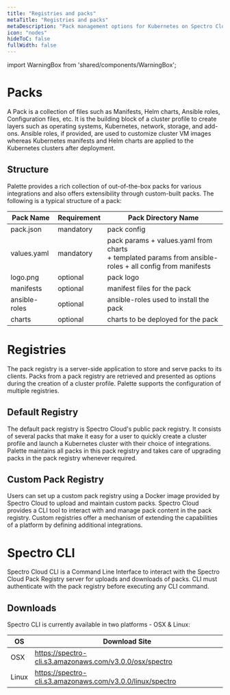 ```yaml
---
title: "Registries and packs"
metaTitle: "Registries and packs"
metaDescription: "Pack management options for Kubernetes on Spectro Cloud. Use the built-in packs or BYO packs to make Kubernetes truly yours."
icon: "nodes"
hideToC: false
fullWidth: false
---
```


import WarningBox from 'shared/components/WarningBox';

# Packs


A Pack is a collection of files such as Manifests, Helm charts, Ansible roles, Configuration files, etc. It is the building block of a cluster profile to create layers such as operating systems, Kubernetes, network, storage, and add-ons.  Ansible roles, if provided, are used to customize cluster VM images whereas Kubernetes manifests and Helm charts are applied to the Kubernetes clusters after deployment.

## Structure

Palette provides a rich collection of out-of-the-box packs for various integrations and also offers extensibility through custom-built packs. The following is a typical structure of a pack:


| **Pack Name** |**Requirement** | **Pack Directory Name** |
|-|-|-|
| pack.json | mandatory| pack config|
| values.yaml| mandatory| pack params + values.yaml from charts <br /> + templated params from ansible-roles + all config from manifests|
| logo.png| optional| pack logo|
| manifests| optional| manifest files for the pack|
| ansible-roles| optional| ansible-roles used to install the pack|
| charts| optional| charts to be deployed for the pack|

# Registries


The pack registry is a server-side application to store and serve packs to its clients. Packs from a pack registry are retrieved and presented as options during the creation of a cluster profile. Palette supports the configuration of multiple registries.

## Default Registry

The default pack registry is Spectro Cloud's public pack registry. It consists of several packs that make it easy for a user to quickly create a cluster profile and launch a Kubernetes cluster with their choice of integrations. Palette maintains all packs in this pack registry and takes care of upgrading packs in the pack registry whenever required.

## Custom Pack Registry

Users can set up a custom pack registry using a Docker image provided by Spectro Cloud to upload and maintain custom packs. Spectro Cloud provides a CLI tool to interact with and manage pack content in the pack registry. Custom registries offer a mechanism of extending the capabilities of a platform by defining additional integrations.

# Spectro CLI



Spectro Cloud CLI is a Command Line Interface to interact with the Spectro Cloud Pack Registry server for uploads and downloads of packs. CLI must authenticate with the pack registry before executing any CLI command.

## Downloads

Spectro CLI is currently available in two platforms - OSX & Linux:





|**OS**  |**Download Site**  |
|---------|---------|
|OSX     |   https://spectro-cli.s3.amazonaws.com/v3.0.0/osx/spectro     |
|Linux   |   https://spectro-cli.s3.amazonaws.com/v3.0.0/linux/spectro      |
